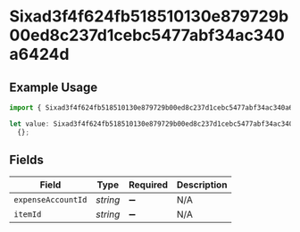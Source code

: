 # Sixad3f4f624fb518510130e879729b00ed8c237d1cebc5477abf34ac340a6424d

## Example Usage

```typescript
import { Sixad3f4f624fb518510130e879729b00ed8c237d1cebc5477abf34ac340a6424d } from "@wingspan/payments/sdk/models/shared";

let value: Sixad3f4f624fb518510130e879729b00ed8c237d1cebc5477abf34ac340a6424d =
  {};
```

## Fields

| Field              | Type               | Required           | Description        |
| ------------------ | ------------------ | ------------------ | ------------------ |
| `expenseAccountId` | *string*           | :heavy_minus_sign: | N/A                |
| `itemId`           | *string*           | :heavy_minus_sign: | N/A                |